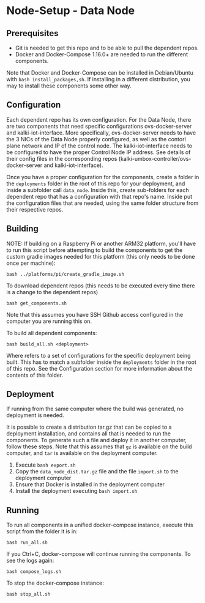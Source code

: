 # Node-Setup - Data Node

## Prerequisites
- Git is needed to get this repo and to be able to pull the dependent repos.
- Docker and Docker-Compose 1.16.0+ are needed to run the different components.

Note that Docker and Docker-Compose can be installed in Debian/Ubuntu with `bash install_packages,sh`. If installing in a different distribution, you may to install these components some other way.

## Configuration
Each dependent repo has its own configuration. For the Data Node, there are two components that need specific configurations ovs-docker-server and kalki-iot-interface. More specifically, ovs-docker-server needs to have the 3 NICs of the Data Node properly configured, as well as the contorl plane network and IP of the control node. The kalki-iot-interface needs to be configured to have the proper Control Node IP address. See details of their config files in the corresponding repos (kalki-umbox-controller/ovs-docker-server and kalki-iot-interface).

Once you have a proper configuration for the components, create a folder in the `deployments` folder in the root of this repo for your deployment, and inside a subfolder call `data_node`. Inside this, create sub-folders for each dependent repo that has a configuration with that repo's name. Inside put the configuration files that are needed, using the same folder structure from their respective repos.

## Building
NOTE: If building on a Raspberry Pi or another ARM32 platform, you'll have to run this script before attempting to build the components to get the custom gradle images needed for this platform (this only needs to be done once per machine):

`bash ../platforms/pi/create_gradle_image.sh`

To download dependent repos (this needs to be executed every time there is a change to the dependent repos)

`bash get_components.sh`

Note that this assumes you have SSH Github access configured in the computer you are running this on.

To build all dependent components:

`bash build_all.sh <deployment>`

Where <deployment> refers to a set of configurations for the specific deployment being built. This has to match a subfolder inside the `deployments` folder in the root of this repo. See the Configuration section for more information about the contents of this folder.

## Deployment
If running from the same computer where the build was generated, no deployment is needed.

It is possible to create a distribution tar.gz that can be copied to a deployment installation, and contains all that is needed to run the components. To generate such a file and deploy it in another computer, follow these steps. Note that this assumes that `gz` is available on the build computer, and `tar` is available on the deployment computer.

1. Execute `bash export.sh`
1. Copy the `data_node_dist.tar.gz` file and the file `import.sh` to the deployment computer
1. Ensure that Docker is installed in the deployment computer
1. Install the deployment executing `bash import.sh`

## Running
To run all components in a unified docker-compose instance, execute this script from the folder it is in:

`bash run_all.sh`

If you Ctrl+C, docker-compose will continue running the components. To see the logs again:

`bash compose_logs.sh`

To stop the docker-compose instance:

`bash stop_all.sh`

